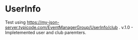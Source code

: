 # UserInfo
Test using https://my-json-server.typicode.com/EventManagerGroup/UserInfo/club .
v.1.0 - Impletemented user and club paremters.
